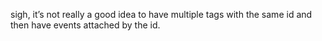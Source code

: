<!--
id: 335054323
link: http://kevinisom.info/post/335054323/sigh-its-not-really-a-good-idea-to-have-multiple
slug: sigh-its-not-really-a-good-idea-to-have-multiple
date: Fri Jan 15 2010 15:28:36 GMT+1300 (NZDT)
raw: {"blog_name":"kevinisom","id":335054323,"post_url":"http://kevinisom.info/post/335054323/sigh-its-not-really-a-good-idea-to-have-multiple","slug":"sigh-its-not-really-a-good-idea-to-have-multiple","type":"text","date":"2010-01-15 02:28:36 GMT","timestamp":1263522516,"state":"published","format":"html","reblog_key":"zKS0blHo","tags":[],"short_url":"http://tmblr.co/Zw68YyJ_8Np","highlighted":[],"feed_item":"http://twitter.com/kev_nz/statuses/7769310619","from_feed_id":"650289","note_count":0,"title":null,"body":"<p>sigh, it&#8217;s not really a good idea to have multiple tags with the same id and then have events attached by the id.</p>"}
publish: 2010-01-015
tags: 
title: null
-->


sigh, it’s not really a good idea to have multiple tags with the same id
and then have events attached by the id.


